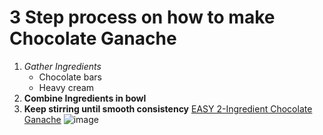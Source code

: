 # 3 Step process on how to make Chocolate Ganache

1. *Gather Ingredients*
   - Chocolate bars
   - Heavy cream
2. **Combine Ingredients in bowl**
3. **Keep stirring until smooth consistency**
   [EASY 2-Ingredient Chocolate Ganache](https://www.iheartnaptime.net/chocolate-ganache/)
  ![image](https://github.com/Aidan2002lee/3250assign2/assets/126727132/f90f20ac-f9b0-45ba-a316-3e3447509aeb)
